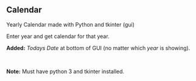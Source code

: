 ## Calendar

Yearly Calendar made with Python and tkinter (gui)  

Enter year and get calendar for that year.  


**Added:**  _Todays Date_ at bottom of GUI (no matter which _year_ is showing).  

<br>

**Note:** Must have python 3 and tkinter installed.  





  
